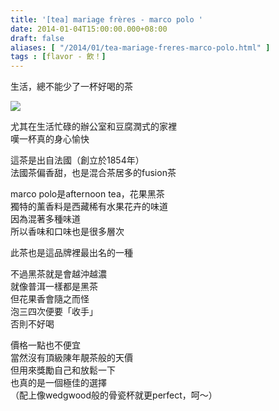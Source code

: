 ```yaml
---
title: '[tea] mariage frères - marco polo '
date: 2014-01-04T15:00:00.000+08:00
draft: false
aliases: [ "/2014/01/tea-mariage-freres-marco-polo.html" ]
tags : [flavor - 飲！]
---
```


生活，總不能少了一杯好喝的茶    

![](/images/mariagefreres.jpg)

尤其在生活忙碌的辦公室和豆腐潤式的家裡  
嘆一杯真的身心愉快    
  
這茶是出自法國（創立於1854年）  
法國茶偏香甜，也是混合茶居多的fusion茶  
  
marco polo是afternoon tea，花果黑茶   
獨特的薰香料是西藏稀有水果花卉的味道   
因為混著多種味道  
所以香味和口味也是很多層次   
  
此茶也是這品牌裡最出名的一種   
  
不過黑茶就是會越沖越濃  
就像普洱一樣都是黑茶  
但花果香會隨之而怪  
泡三四次便要「收手」  
否則不好喝    
  
價格一點也不便宜  
當然沒有頂級陳年靚茶般的天價   
但用來獎勵自己和放鬆一下  
也真的是一個極佳的選擇     
（配上像wedgwood般的骨瓷杯就更perfect，呵～）
